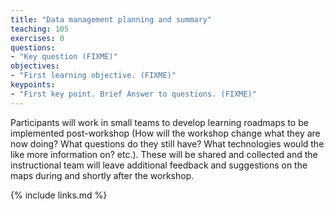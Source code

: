 ```yaml
---
title: "Data management planning and summary"
teaching: 105
exercises: 0
questions:
- "Key question (FIXME)"
objectives:
- "First learning objective. (FIXME)"
keypoints:
- "First key point. Brief Answer to questions. (FIXME)"
---
```


Participants will work in small teams to develop learning roadmaps to be implemented post-workshop (How will the workshop change what they are now doing? What questions do they still have? What technologies would the like more information on? etc.). These will be shared and collected and the instructional team will leave additional feedback and suggestions on the maps during and shortly after the workshop.


{% include links.md %}

